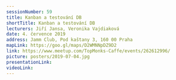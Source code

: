 ```yaml
---
sessionNumber: 59
title: Kanban a testování DB
shortTitle: Kanban a testování DB
lecturers: Jiří Jansa, Veronika Vajdiaková
date: 4. července 2019
address: Jamm Club, Pod kaštany 3, 160 00 Praha
mapLink: https://goo.gl/maps/D2WMNNpDZ9D2
link: https://www.meetup.com/TopMonks-Caffe/events/262612996/
picture: posters/2019-07-04.jpg
presentationLink:
videoLink:
---
```

